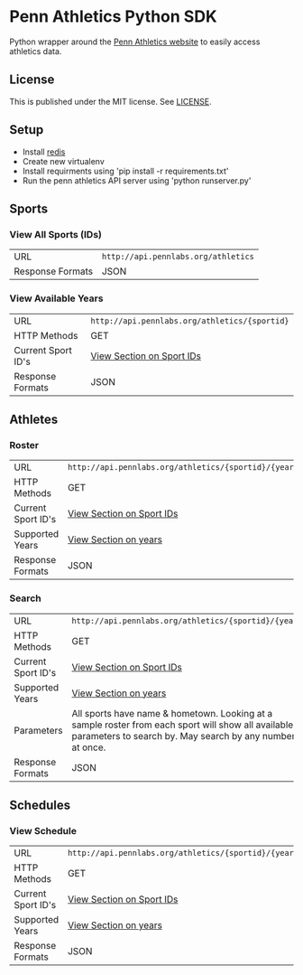 # Penn Athletics Python SDK

Python wrapper around the [Penn Athletics website](http://www.pennathletics.com) to easily access athletics data.

## License

This is published under the MIT license. See [LICENSE](LICENSE).

Setup
-----
* Install [redis](http://redis.io/)
* Create new virtualenv
* Install requirments using 'pip install -r requirements.txt'
* Run the penn athletics API server using 'python runserver.py'

## Sports

<span name="ids"></span>
### View All Sports (IDs)
<table>
<tr>
<td>URL</td>
<td><code>http://api.pennlabs.org/athletics</code></td>
</tr>
<tr>
<td>Response Formats</td>
<td>JSON</td>
</tr>
</table>

<span name="years"></span>
### View Available Years
<table>
<tr>
<td>URL</td>
<td><code>http://api.pennlabs.org/athletics/{sportid}</code></td>
</tr>
<tr>
<td>HTTP Methods</td>
<td>GET</td>
</tr>
<tr>
<td>Current Sport ID's</td>
<td><a href="#ids">View Section on Sport IDs</a></td>
</tr>
<tr>
<td>Response Formats</td>
<td>JSON</td>
</tr>
</table>

## Athletes

### Roster

<table>
<tr>
<td>URL</td>
<td><code>http://api.pennlabs.org/athletics/{sportid}/{year}/roster</code></td>
</tr>
<tr>
<td>HTTP Methods</td>
<td>GET</td>
</tr>
<tr>
<td>Current Sport ID's</td>
<td><a href="#ids">View Section on Sport IDs</a></td>
</tr>
<tr>
<td>Supported Years</td>
<td><a href="#years">View Section on years</a></td>
</tr>
<tr>
<td>Response Formats</td>
<td>JSON</td>
</tr>
</table>

### Search

<table>
<tr>
<td>URL</td>
<td><code>http://api.pennlabs.org/athletics/{sportid}/{year}</code></td>
</tr>
<tr>
<td>HTTP Methods</td>
<td>GET</td>
</tr>
<tr>
<td>Current Sport ID's</td>
<td><a href="#ids">View Section on Sport IDs</a></td>
</tr>
<tr>
<td>Supported Years</td>
<td><a href="#years">View Section on years</a></td>
</tr>
<tr>
<td>Parameters</td>
<td>All sports have name & hometown. Looking at a sample roster from each sport will show all available parameters to search by. May search by any number at once.</td>
</tr>
<tr>
<td>Response Formats</td>
<td>JSON</td>
</tr>
</table>

## Schedules

### View Schedule

<table>
<tr>
<td>URL</td>
<td><code>http://api.pennlabs.org/athletics/{sportid}/{year}/schedule</code></td>
</tr>
<tr>
<td>HTTP Methods</td>
<td>GET</td>
</tr>
<tr>
<td>Current Sport ID's</td>
<td><a href="#ids">View Section on Sport IDs</a></td>
</tr>
<tr>
<td>Supported Years</td>
<td><a href="#years">View Section on years</a></td>
</tr>
<tr>
<td>Response Formats</td>
<td>JSON</td>
</tr>
</table>


